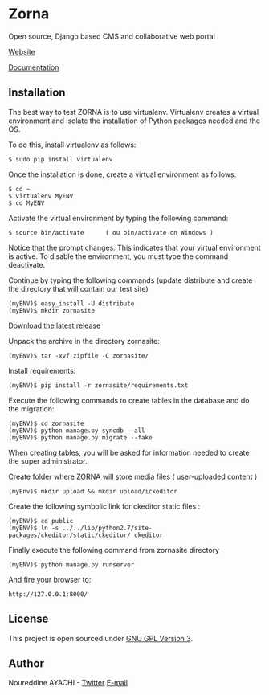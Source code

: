 Zorna
=====

Open source, Django based CMS and collaborative web portal

[Website](http://en.zornaproject.com)

[Documentation](https://zorna.readthedocs.org/en/latest/index.html)

Installation
------------
The best way to test ZORNA is to use virtualenv. Virtualenv creates a virtual environment and isolate the installation of Python packages needed and the OS.

To do this, install virtualenv as follows:

	$ sudo pip install virtualenv
	
Once the installation is done, create a virtual environment as follows:

	$ cd ~
	$ virtualenv MyENV
	$ cd MyENV
Activate the virtual environment by typing the following command:

	$ source bin/activate      ( ou bin/activate on Windows )
Notice that the prompt changes. This indicates that your virtual environment is active. To disable the environment, you must type the command deactivate.

Continue by typing the following commands (update distribute and create the directory that will contain our test site)

	(myENV)$ easy_install -U distribute
	(myENV)$ mkdir zornasite

[Download the latest release](https://github.com/zorna/zorna/zipball/master)

Unpack the archive in the directory zornasite:

	(myENV)$ tar -xvf zipfile -C zornasite/

Install requirements:

	(myENV)$ pip install -r zornasite/requirements.txt
Execute the following commands to create tables in the database and do the migration:

	(myENV)$ cd zornasite
	(myENV)$ python manage.py syncdb --all
	(myENV)$ python manage.py migrate --fake

When creating tables, you will be asked for information needed to create the super administrator.

Create folder where ZORNA will store media files ( user-uploaded content )

	(myEnv)$ mkdir upload && mkdir upload/ickeditor

Create the following symbolic link for ckeditor static files :

	(myENV)$ cd public
	(myENV)$ ln -s ../../lib/python2.7/site-packages/ckeditor/static/ckeditor/ ckeditor

Finally execute the following command from zornasite directory

	(myENV)$ python manage.py runserver
And fire your browser to:

	http://127.0.0.1:8000/

License
-------
This project is open sourced under [GNU GPL Version 3](http://www.gnu.org/licenses/gpl-3.0.html).

Author
------
Noureddine AYACHI - [Twitter](http://twitter.com/infoafraz) [E-mail](mailto://nayachi@afraz.fr)

